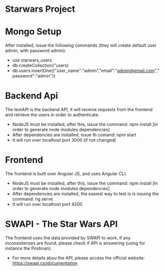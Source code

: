 # Starwars Project

# Mongo Setup
After installed, issue the following commands (they will create default user admin, with password admin):
- use starwars_users
- db.createCollection("users)
- db.users.insertOne({"user_name":"admin","email":"admin@email.com","password":"admin"})

# Backend Api
The testAPI is the backend API, it will receive requests from the frontend and retrieve the users in order to authenticate.
- NodeJS must be installed, after this, issue the command: npm install [in order to generate node modules dependencies]
- After dependencies are installed, issue th comand: npm start
- It will run over localhost port 3000 (if not changed)

# Frontend 
The frontend is built over Angular JS, and uses Angular CLI. 
- NodeJS must be installed, after this, issue the command: npm install [in order to generate node modules dependencies]
- After dependencies are installed, the easiest way to test is is issuing the command: ng serve 
- It will run over localhost port 4200

# SWAPI - The Star Wars API
The frontend uses the data provided by SWAPI to work, if any inconsistenses are found, please check if API is answering (using for instance the Postman).
- For more details abou the API, please access the official website: https://swapi.co/documentation
